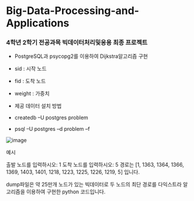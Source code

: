 # Big-Data-Processing-and-Applications

### 4학년 2학기 전공과목 빅데이터처리및응용 최종 프로젝트

- PostgreSQL과 psycopg2를 이용하여 Dijkstra알고리즘 구현

- sid : 시작 노드
- fid : 도착 노드
- weight : 가중치
- 제공 데이터 설치 방법
- createdb –U postgres problem
- psql –U postgres –d problem –f 

![image](https://user-images.githubusercontent.com/79408217/156922966-6d1fb0bd-faf1-421e-b33f-bcef8f2a9583.png)

예시

출발 노드를 입력하시오: 1
도착 노드를 입력하시오: 5
경로는 [1, 1363, 1364, 1366, 1369, 1403, 1401, 1218, 1223, 1225, 1226, 1219, 5] 입니다.

dump파일은 약 25만개 노드가 있는 빅데이터로 두 노드의 최단 경로를 다익스트라 알고리즘을 이용하여 구현한 python 코드입니다.    

